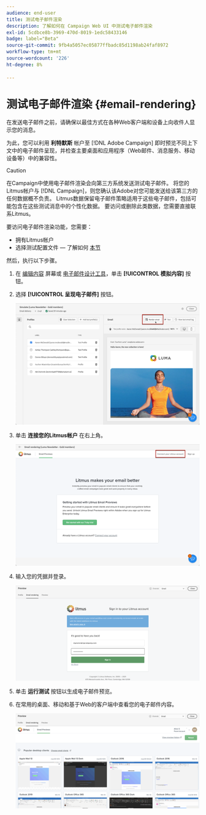 ```yaml
---
audience: end-user
title: 测试电子邮件渲染
description: 了解如何在 Campaign Web UI 中测试电子邮件渲染
exl-id: 5cdbce8b-3969-470d-8019-1edc58433146
badge: label="Beta"
source-git-commit: 9fb4a5057ec05877ffbadc85d1198ab24faf8972
workflow-type: tm+mt
source-wordcount: '226'
ht-degree: 8%

---
```



# 测试电子邮件渲染 {#email-rendering}

在发送电子邮件之前，请确保以最佳方式在各种Web客户端和设备上向收件人显示您的消息。

为此，您可以利用 **利特默斯** 帐户至 [!DNL Adobe Campaign] 即时预览不同上下文中的电子邮件呈现，并检查主要桌面和应用程序（Web邮件、消息服务、移动设备等）中的兼容性。

>[!CAUTION]
>
>在Campaign中使用电子邮件渲染会向第三方系统发送测试电子邮件。 将您的Litmus帐户与 [!DNL Campaign]，则您确认该Adobe对您可能发送给该第三方的任何数据概不负责。 Litmus数据保留电子邮件策略适用于这些电子邮件，包括可能包含在这些测试消息中的个性化数据。 要访问或删除此类数据，您需要直接联系Litmus。

要访问电子邮件渲染功能，您需要：

* 拥有Litmus帐户
* 选择测试配置文件 — 了解如何 [本节](preview-content.md)

然后，执行以下步骤。

1. 在 [编辑内容](../content/edit-content.md) 屏幕或 [电子邮件设计工具](../content/get-started-email-designer.md)，单击 **[!UICONTROL 模拟内容]** 按钮。

1. 选择 **[!UICONTROL 呈现电子邮件]** 按钮。

   ![](assets/simulate-rendering-button.png)

1. 单击 **连接您的Litmus帐户** 在右上角。

   ![](assets/simulate-rendering-litmus.png)

1. 输入您的凭据并登录。

   ![](assets/simulate-rendering-credentials.png)

1. 单击 **运行测试** 按钮以生成电子邮件预览。

1. 在常用的桌面、移动和基于Web的客户端中查看您的电子邮件内容。

   ![](assets/simulate-rendering-previews.png)

<!--
TO CHECK IF user is directed to Litmus or if the email rendering is shown directly in the Campaign UI.

CONTENT ABOVE COPIED FROM AJO

If not redirecting to Litmus:

To test the email rendering, follow these steps:

1. Access the email content creation screen, then click **[!UICONTROL Simulate content]**.

1. Click the **[!UICONTROL Render email]** button.

    The left pane provides various desktop, mobile and web-based email clients. Select the desired email client to display a preview of your email in the right pane. 

    ![](assets/render-context.png)

    >[!NOTE]
    >
    >The email clients list provides a sample of the major mail clients. Additional email clients are available from the filter button next to the top search bar.

 -->
